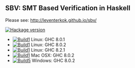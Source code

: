 ## SBV: SMT Based Verification in Haskell

Please see: http://leventerkok.github.io/sbv/

[![Hackage version](http://img.shields.io/hackage/v/sbv.svg?label=Hackage)](http://hackage.haskell.org/package/sbv)

 - [![Build1][3]][1] Linux: GHC 8.0.1
 - [![Build1][4]][1] Linux: GHC 8.0.2
 - [![Build1][5]][1] Linux: GHC 8.2.1
 - [![Build1][6]][1] Mac OSX: GHC 8.0.2
 - [![Build5][7]][2] Windows: GHC 8.0.2

[1]: https://travis-ci.org/LeventErkok/sbv
[2]: https://ci.appveyor.com/project/LeventErkok/sbv
[3]: https://travis-matrix-badges.herokuapp.com/repos/LeventErkok/sbv/branches/master/1
[4]: https://travis-matrix-badges.herokuapp.com/repos/LeventErkok/sbv/branches/master/2
[5]: https://travis-matrix-badges.herokuapp.com/repos/LeventErkok/sbv/branches/master/3
[6]: https://travis-matrix-badges.herokuapp.com/repos/LeventErkok/sbv/branches/master/4
[7]: https://ci.appveyor.com/api/projects/status/0ggy8yrwotnw2j0n?svg=true
